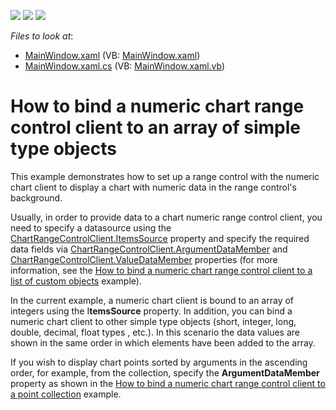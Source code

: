 <!-- default badges list -->
![](https://img.shields.io/endpoint?url=https://codecentral.devexpress.com/api/v1/VersionRange/128568780/22.2.2%2B)
[![](https://img.shields.io/badge/Open_in_DevExpress_Support_Center-FF7200?style=flat-square&logo=DevExpress&logoColor=white)](https://supportcenter.devexpress.com/ticket/details/E5110)
[![](https://img.shields.io/badge/📖_How_to_use_DevExpress_Examples-e9f6fc?style=flat-square)](https://docs.devexpress.com/GeneralInformation/403183)
<!-- default badges end -->
<!-- default file list -->
*Files to look at*:

* [MainWindow.xaml](./CS/NumericRangeControlClient/MainWindow.xaml) (VB: [MainWindow.xaml](./VB/NumericRangeControlClient/MainWindow.xaml))
* [MainWindow.xaml.cs](./CS/NumericRangeControlClient/MainWindow.xaml.cs) (VB: [MainWindow.xaml.vb](./VB/NumericRangeControlClient/MainWindow.xaml.vb))
<!-- default file list end -->
# How to bind a numeric chart range control client to an array of simple type objects


<p>This example demonstrates how to set up a range control with the numeric chart client to display a chart with numeric data in the range control's background. </p><p>Usually, in order to provide data to a chart numeric range control client, you need to specify a datasource using the <a href="https://help.devexpress.com/#WPF/DevExpressXpfChartsRangeControlClientChartRangeControlClient_ItemsSourcetopic"><u>ChartRangeControlClient.ItemsSource</u></a> property and specify the required data fields via <a href="https://help.devexpress.com/#WPF/DevExpressXpfChartsRangeControlClientChartRangeControlClient_ArgumentDataMembertopic"><u>ChartRangeControlClient.ArgumentDataMember</u></a> and <a href="https://help.devexpress.com/#WPF/DevExpressXpfChartsRangeControlClientChartRangeControlClient_ValueDataMembertopic"><u>ChartRangeControlClient.ValueDataMember</u></a> properties (for more information, see the <a href="https://www.devexpress.com/Support/Center/CodeCentral/ViewExample.aspx?exampleId=E5193"><u>How to bind a numeric chart range control client to a list of custom objects</u></a> example).</p><p>In the current example, a numeric chart client is bound to an array of integers using the I<strong>temsSource</strong> property. In addition, you can bind a numeric chart client to other simple type objects (short, integer, long,  double, decimal, float types , etc.). In this scenario the data values are shown in the same order in which elements have been added to the array.</p><p>If you wish to display chart points sorted by arguments in the ascending order, for example, from the collection, specify the <strong>ArgumentDataMember </strong>property as shown in the <a href="https://www.devexpress.com/Support/Center/CodeCentral/ViewExample.aspx?exampleId=E5190"><u>How to bind a numeric chart range control client to a point collection</u></a> example.</p>

<br/>


